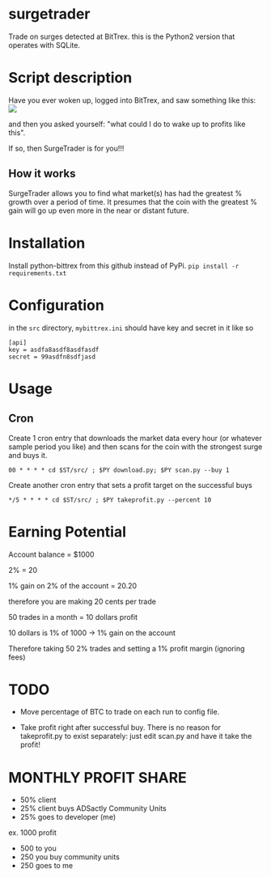 # surgetrader
Trade on surges detected at BitTrex. this is the Python2 version that operates
with SQLite.

# Script description

Have you ever woken up, logged into BitTrex,  and saw something like this:
![](https://i.imgur.com/OHvlAAM.png)

and then you asked yourself: "what could I do to wake up to profits like this".

If so, then SurgeTrader is for you!!!

## How it works

SurgeTrader allows you to find what market(s) has had the greatest % growth over a period of time. It presumes that the coin with the greatest % gain will go up even more in the near or distant future.

# Installation

Install python-bittrex from this github instead of PyPi.
`pip install -r requirements.txt`

# Configuration

in the `src` directory, `mybittrex.ini` should have key and secret in it like so

    [api]
    key = asdfa8asdf8asdfasdf
    secret = 99asdfn8sdfjasd

# Usage
## Cron

Create 1 cron entry that downloads the market data every hour (or whatever
sample period you like) and then scans for the coin with the strongest surge and buys it.

    00 * * * * cd $ST/src/ ; $PY download.py; $PY scan.py --buy 1

Create another cron entry that sets a profit target on the successful buys

    */5 * * * * cd $ST/src/ ; $PY takeprofit.py --percent 10

# Earning Potential

Account balance = $1000

2% = 20

1% gain on 2% of the account = 20.20

therefore you are making 20 cents per trade

50 trades in a month = 10 dollars profit

10 dollars is 1% of 1000 -> 1% gain on the account

Therefore taking 50 2% trades and setting a 1% profit margin (ignoring fees)

# TODO

- Move percentage of BTC to trade on each run to config file.

- Take profit right after successful buy. There is no reason for takeprofit.py
to exist separately: just edit scan.py and have it take the profit!

# MONTHLY PROFIT SHARE

* 50% client
* 25% client buys ADSactly Community Units
* 25% goes to developer (me)

ex. 1000 profit
- 500 to you
- 250 you buy community units
- 250 goes to me

#
